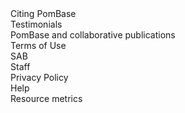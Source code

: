 <div class="left-menu-part left-menu-item"><a routerLink="/about/citing-pombase">Citing PomBase</a></div>
<div class="left-menu-part left-menu-item"><a routerLink="/about/testimonials">Testimonials</a></div>
<div class="left-menu-part left-menu-item"><a routerLink="/about/pombase-and-collaborative-publications">PomBase and collaborative publications</a></div>
<div class="left-menu-part left-menu-item"><a routerLink="/about/terms-of-use">Terms of Use</a></div>
<div class="left-menu-part left-menu-item"><a routerLink="/about/pombase-sab">SAB</a></div>
<div class="left-menu-part left-menu-item"><a routerLink="/about/pombase-staff">Staff</a></div>
<div class="left-menu-part left-menu-item"><a routerLink="/about/privacy-policy">Privacy Policy</a></div>
<div class="left-menu-part left-menu-item"><a routerLink="/help">Help</a></div>
<div class="left-menu-part left-menu-item"><a routerLink="/about/resource-metrics">Resource metrics</a></div>


